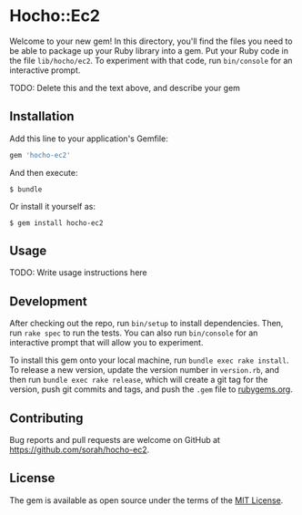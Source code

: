 # Hocho::Ec2

Welcome to your new gem! In this directory, you'll find the files you need to be able to package up your Ruby library into a gem. Put your Ruby code in the file `lib/hocho/ec2`. To experiment with that code, run `bin/console` for an interactive prompt.

TODO: Delete this and the text above, and describe your gem

## Installation

Add this line to your application's Gemfile:

```ruby
gem 'hocho-ec2'
```

And then execute:

    $ bundle

Or install it yourself as:

    $ gem install hocho-ec2

## Usage

TODO: Write usage instructions here

## Development

After checking out the repo, run `bin/setup` to install dependencies. Then, run `rake spec` to run the tests. You can also run `bin/console` for an interactive prompt that will allow you to experiment.

To install this gem onto your local machine, run `bundle exec rake install`. To release a new version, update the version number in `version.rb`, and then run `bundle exec rake release`, which will create a git tag for the version, push git commits and tags, and push the `.gem` file to [rubygems.org](https://rubygems.org).

## Contributing

Bug reports and pull requests are welcome on GitHub at https://github.com/sorah/hocho-ec2.

## License

The gem is available as open source under the terms of the [MIT License](https://opensource.org/licenses/MIT).
